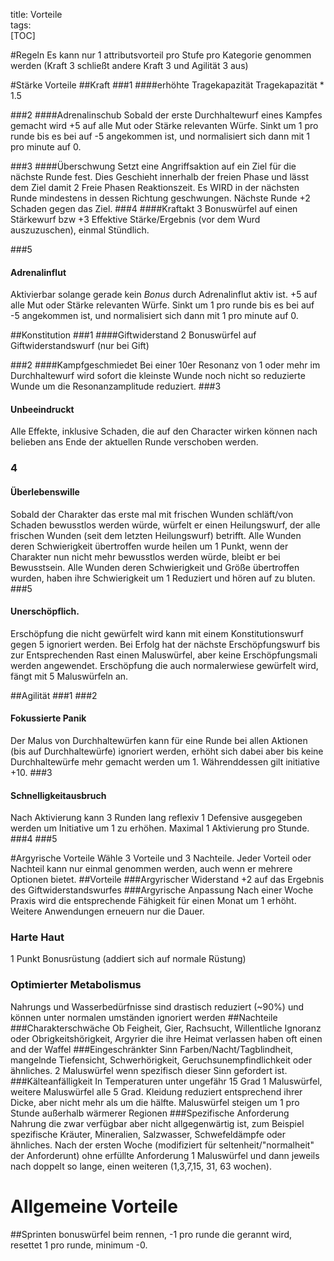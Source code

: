 title: Vorteile  
tags:   
[TOC]


#Regeln
Es kann nur 1 attributsvorteil pro Stufe pro Kategorie genommen werden (Kraft 3 schließt andere Kraft 3 und  Agilität 3 aus)

#Stärke Vorteile
##Kraft
###1
####erhöhte Tragekapazität
Tragekapazität * 1.5

###2
####Adrenalinschub 
Sobald der erste Durchhaltewurf eines Kampfes gemacht wird +5 auf alle Mut oder Stärke relevanten Würfe. Sinkt um 1 pro runde bis es bei auf -5 angekommen ist, und normalisiert sich dann mit 1 pro minute auf 0.

###3
####Überschwung
Setzt eine Angriffsaktion auf ein Ziel für die nächste Runde fest. Dies Geschieht innerhalb der freien Phase und lässt dem Ziel damit 2 Freie Phasen Reaktionszeit. Es WIRD in der nächsten Runde mindestens in dessen Richtung geschwungen. Nächste Runde +2 Schaden gegen das Ziel.
###4
####Kraftakt
3 Bonuswürfel auf einen Stärkewurf bzw +3 Effektive Stärke/Ergebnis (vor dem Wurd auszuzuschen), einmal Stündlich.

###5
#### Adrenalinflut
Aktivierbar solange gerade kein *Bonus* durch Adrenalinflut aktiv ist. +5 auf alle Mut oder Stärke relevanten Würfe. Sinkt um 1 pro runde bis es bei auf -5 angekommen ist, und normalisiert sich dann mit 1 pro minute auf 0.

##Konstitution
###1
####Giftwiderstand
2 Bonuswürfel auf Giftwiderstandswurf (nur bei Gift)

###2
####Kampfgeschmiedet
Bei einer 10er Resonanz von 1 oder mehr im Durchhaltewurf wird sofort die kleinste Wunde noch nicht so reduzierte Wunde um die Resonanzamplitude reduziert. 
###3
#### Unbeeindruckt 
Alle Effekte, inklusive Schaden, die auf den Character wirken können nach belieben ans Ende der aktuellen Runde verschoben werden.

### 4 
#### Überlebenswille
Sobald der Charakter das erste mal mit frischen Wunden schläft/von Schaden bewusstlos werden würde, würfelt er einen Heilungswurf, der alle frischen Wunden (seit dem letzten Heilungswurf) betrifft. Alle Wunden deren Schwierigkeit übertroffen wurde heilen um 1 Punkt, wenn der Charakter nun nicht mehr bewusstlos werden würde, bleibt er bei Bewusstsein. Alle Wunden deren Schwierigkeit und Größe übertroffen wurden, haben ihre Schwierigkeit um 1 Reduziert und hören auf zu bluten.
###5
#### Unerschöpflich.
Erschöpfung die nicht gewürfelt wird kann mit einem Konstitutionswurf gegen 5 ignoriert werden. Bei Erfolg hat der nächste Erschöpfungswurf bis zur Entsprechenden Rast einen Maluswürfel, aber keine Erschöpfungsmali werden angewendet.
Erschöpfung die auch normalerwiese gewürfelt wird, fängt mit 5 Maluswürfeln an.

##Agilität
###1
###2
#### Fokussierte Panik
Der Malus von Durchhaltewürfen kann für eine Runde bei allen Aktionen (bis auf Durchhaltewürfe) ignoriert werden, erhöht sich dabei aber bis keine Durchhaltewürfe mehr gemacht werden um 1. Währenddessen gilt initiative +10.
###3
#### Schnelligkeitausbruch
Nach Aktivierung kann 3 Runden lang reflexiv 1 Defensive ausgegeben werden um Initiative um 1 zu erhöhen.
Maximal 1 Aktivierung pro Stunde.
###4
###5





#Argyrische Vorteile
Wähle 3 Vorteile und 3 Nachteile. Jeder Vorteil oder Nachteil kann nur einmal genommen werden, auch wenn er mehrere Optionen bietet.
##Vorteile
###Argyrischer Widerstand 
+2 auf das Ergebnis des Giftwiderstandswurfes
###Argyrische Anpassung
Nach einer Woche Praxis wird die entsprechende Fähigkeit für einen Monat um 1 erhöht. Weitere Anwendungen erneuern nur die Dauer.
### Harte Haut
1 Punkt Bonusrüstung (addiert sich auf normale Rüstung)
### Optimierter Metabolismus
Nahrungs und Wasserbedürfnisse sind drastisch reduziert (~90%) und können unter normalen umständen ignoriert werden
##Nachteile
###Charakterschwäche
Ob Feigheit, Gier, Rachsucht, Willentliche Ignoranz oder Obrigkeitshörigkeit, Argyrier die ihre Heimat verlassen haben oft einen and der Waffel
###Eingeschränkter Sinn
Farben/Nacht/Tagblindheit, mangelnde Tiefensicht, Schwerhörigkeit, Geruchsunempfindlichkeit oder ähnliches. 2 Maluswürfel wenn spezifisch dieser Sinn gefordert ist.
###Kälteanfälligkeit
In Temperaturen unter ungefähr 15 Grad 1 Maluswürfel, weitere Maluswürfel alle 5 Grad. Kleidung reduziert entsprechend ihrer Dicke, aber nicht mehr als um die hälfte. Maluswürfel steigen um 1 pro Stunde außerhalb wärmerer Regionen
###Spezifische Anforderung
Nahrung die zwar verfügbar aber nicht allgegenwärtig ist, zum Beispiel spezifische Kräuter, Mineralien, Salzwasser, Schwefeldämpfe oder ähnliches. Nach der ersten Woche (modifiziert für seltenheit/"normalheit" der Anforderunt) ohne erfüllte Anforderung 1 Maluswürfel und dann jeweils nach doppelt so lange, einen weiteren (1,3,7,15, 31, 63 wochen).




# Allgemeine Vorteile
##Sprinten
bonuswürfel beim rennen, -1 pro runde die gerannt wird, resettet 1 pro runde, minimum -0.